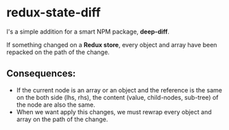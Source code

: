 # redux-state-diff

I's a simple addition for a smart NPM package, **deep-diff**.

If something changed on a **Redux store**, every object and array have been repacked on the path of the change.

## Consequences:
 - If the current node is an array or an object and the reference is the same on the both side (lhs, rhs), the content (value, child-nodes, sub-tree) of the node are also the same.
 - When we want apply this changes, we must rewrap every object and array on the path of the change.